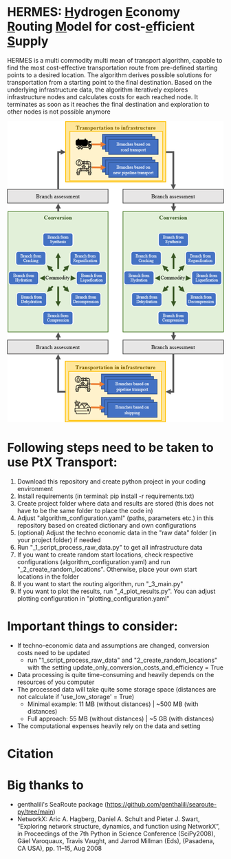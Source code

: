 # HERMES: <ins>H</ins>ydrogen <ins>E</ins>conomy <ins>R</ins>outing <ins>M</ins>odel for cost-<ins>e</ins>fficient <ins>S</ins>upply

HERMES is a multi commodity multi mean of transport algorithm,
capable to find the most cost-effective transportation route from pre-defined starting points to a desired location.
The algorithm derives possible solutions for transportation from a starting point to the final destination.
Based on the underlying infrastructure data, the algorithm iteratively explores infrastructure nodes and calculates
costs for each reached node. It terminates as soon as it reaches the final destination and exploration
to other nodes is not possible anymore

<p align="center">
  <img src="doc/images/graphical_abstract.png" />
</p>

# Following steps need to be taken to use PtX Transport:

1. Download this repository and create python project in your coding environment
2. Install requirements (in terminal: pip install -r requirements.txt)
3. Create project folder where data and results are stored (this does not have to be the same folder to place the code in)
4. Adjust "algorithm_configuration.yaml" (paths, parameters etc.) in this repository based on created dictionary and own configurations
5. (optional) Adjust the techno economic data in the "raw data" folder (in your project folder) if needed
6. Run "_1_script_process_raw_data.py" to get all infrastructure data
7. If you want to create random start locations, check respective configurations (algorithm_configuration.yaml) and run "_2_create_random_locations". Otherwise, place your own start locations in the folder
8. If you want to start the routing algorithm, run "_3_main.py"
9. If you want to plot the results, run "_4_plot_results.py". You can adjust plotting configuration in "plotting_configuration.yaml"

# Important things to consider:

- If techno-economic data and assumptions are changed, conversion costs need to be updated 
  - run "1_script_process_raw_data" and "2_create_random_locations" with the setting update_only_conversion_costs_and_efficiency = True
- Data processing is quite time-consuming and heavily depends on the resources of you computer
- The processed data will take quite some storage space (distances are not calculate if 'use_low_storage' = True)
  - Minimal example: 11 MB (without distances) | ~500 MB (with distances)
  - Full approach: 55 MB (without distances) | ~5 GB (with distances)
- The computational expenses heavily rely on the data and setting

# Citation


# Big thanks to

- genthalili's SeaRoute package (https://github.com/genthalili/searoute-py/tree/main)
- NetworkX: Aric A. Hagberg, Daniel A. Schult and Pieter J. Swart, “Exploring network structure, dynamics, and function using NetworkX”, in Proceedings of the 7th Python in Science Conference (SciPy2008), Gäel Varoquaux, Travis Vaught, and Jarrod Millman (Eds), (Pasadena, CA USA), pp. 11–15, Aug 2008
